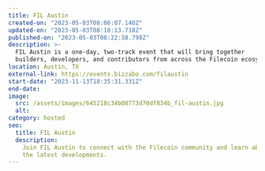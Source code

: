 ```yaml
---
title: FIL Austin
created-on: "2023-05-03T08:06:07.140Z"
updated-on: "2023-05-03T08:18:13.718Z"
published-on: "2023-05-03T08:22:38.798Z"
description: >-
  FIL Austin is a one-day, two-track event that will bring together
  builders, developers, and contributors from across the Filecoin ecosystem!
location: Austin, TX
external-link: https://events.bizzabo.com/filaustin
start-date: "2023-11-13T18:35:31.331Z"
end-date:
image:
  src: /assets/images/645218c34b08773d70df834b_fil-austin.jpg
  alt:
category: hosted
seo:
  title: FIL Austin
  description:
    Join FIL Austin to connect with the Filecoin community and learn about
    the latest developments.
---
```

